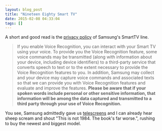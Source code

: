 ```yaml
---
layout: blog_post
title: "Nineteen Eighty Smart TV"
date: 2015-02-08 04:33:04
tags: []
---
```


A short and good read is the [privacy policy][1] of Samsung's SmartTV line.

> If you enable Voice Recognition, you can interact with your Smart TV using your voice. To provide you the Voice Recognition feature, some voice commands may be transmitted (along with information about your device, including device identifiers) to a third-party service that converts speech to text or to the extent necessary to provide the Voice Recognition features to you. In addition, Samsung may collect and your device may capture voice commands and associated texts so that we can provide you with Voice Recognition features and evaluate and improve the features. **Please be aware that if your spoken words include personal or other sensitive information, that information will be among the data captured and transmitted to a third party through your use of Voice Recognition.**

You see, Samsung admittedly gave us [telescreens][2] and I can already hear sheep
scream and shout "This is not 1984. The book's far worse.", rushing to buy the newest and biggest model.

[1]: https://www.samsung.com/uk/info/privacy-SmartTV.html
[2]: http://en.wikipedia.org/wiki/Telescreen